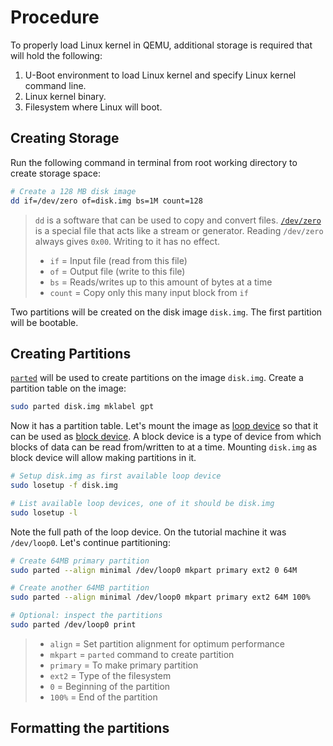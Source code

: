 # Procedure

To properly load Linux kernel in QEMU, additional storage is required that will hold the following:
1. U-Boot environment to load Linux kernel and specify Linux kernel command line.
2. Linux kernel binary.
3. Filesystem where Linux will boot.

## Creating Storage

Run the following command in terminal from root working directory to create storage space:
``` bash
# Create a 128 MB disk image
dd if=/dev/zero of=disk.img bs=1M count=128
```
> `dd` is a software that can be used to copy and convert files. [`/dev/zero`](https://unix.stackexchange.com/questions/63238/purpose-of-dev-zero) is a special file that acts like a stream or generator. Reading `/dev/zero` always gives `0x00`. Writing to it has no effect.
> - `if` = Input file (read from this file)
> - `of` = Output file (write to this file)
> - `bs` = Reads/writes up to this amount of bytes at a time
> - `count` = Copy only this many input block from `if`

Two partitions will be created on the disk image `disk.img`. The first partition will be bootable.

## Creating Partitions

[`parted`](https://linux.die.net/man/8/parted) will be used to create partitions on the image `disk.img`. Create a partition table on the image:
``` bash
sudo parted disk.img mklabel gpt
```

Now it has a partition table. Let's mount the image as [loop device](https://en.wikipedia.org/wiki/Loop_device) so that it can be used as [block device](https://en.wikipedia.org/wiki/Device_file#Block_devices). A block device is a type of device from which blocks of data can be read from/written to at a time. Mounting `disk.img` as block device will allow making partitions in it.
``` bash
# Setup disk.img as first available loop device
sudo losetup -f disk.img

# List available loop devices, one of it should be disk.img
sudo losetup -l
```
Note the full path of the loop device. On the tutorial machine it was `/dev/loop0`. Let's continue partitioning:
``` bash
# Create 64MB primary partition
sudo parted --align minimal /dev/loop0 mkpart primary ext2 0 64M

# Create another 64MB partition
sudo parted --align minimal /dev/loop0 mkpart primary ext2 64M 100%

# Optional: inspect the partitions
sudo parted /dev/loop0 print
```
> - `align` = Set partition alignment for optimum performance
> - `mkpart` = `parted` command to create partition
> - `primary` = To make primary partition
> - `ext2` = Type of the filesystem
> - `0` = Beginning of the partition
> - `100%` = End of the partition

## Formatting the partitions
